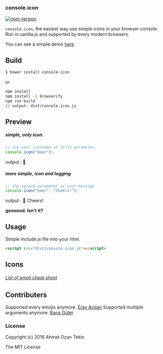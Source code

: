 ### console.icon
 [![npm version](https://badge.fury.io/js/console.icon.svg)](https://badge.fury.io/js/console.icon)
 
`console.icon`, the easiest way use simple icons in your browser console. Run in vanilla.js and supported by every modern browsers.

 You can see a simple demo [here](http://codepen.io/ahmetozantekin/pen/qaVKkV?editors=1112).
 
## Build

```sh
$ bower install console-icon
```

or

```sh
npm install
npm install -g browserify
npm run build 
// output: dist/console.icon.js
```
 
## Preview

##### simple, only icon.
```javascript
// use your iconname of first parameter.
console.icon("beer");
```
output : 🍺

##### more simple, icon and logging
```javascript
// the second parameter as your message
console.icon("beer", "Cheers!");
```
output : 🍺 Cheers!

**goooood. Isn't it?**


## Usage

Simple include js file into your html.

```html
<script src="dist/console.icon.js"></script>
```

## Icons

###### [List of emoji cheat sheet](http://www.webpagefx.com/tools/emoji-cheat-sheet/)


## Contributers

Supported every emojis anymore. [Eray Arslan](https://github.com/erayarslan)
Supported multiple arguments anymore. [Barış Güler](https://github.com/hwclass)



### License
Copyright (c) 2016 Ahmet Ozan Tekin

The MIT License
